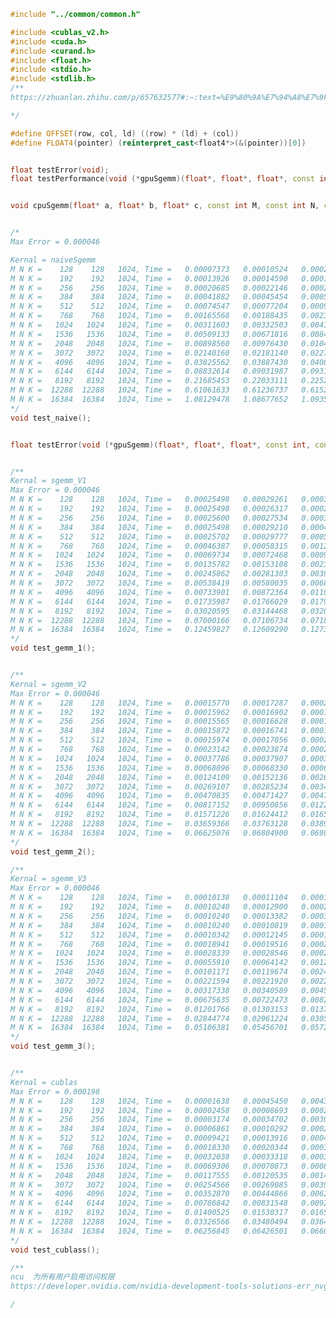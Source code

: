 ﻿```c++
#include "../common/common.h"

#include <cublas_v2.h>
#include <cuda.h>
#include <curand.h>
#include <float.h>
#include <stdio.h>
#include <stdlib.h>
/**
https://zhuanlan.zhihu.com/p/657632577#:~:text=%E9%80%9A%E7%94%A8%E7%9F%A9%E9%98%B5%E4%B9%98%E6%B3%95%20(

*/

#define OFFSET(row, col, ld) ((row) * (ld) + (col))
#define FLOAT4(pointer) (reinterpret_cast<float4*>(&(pointer))[0])


float testError(void);
float testPerformance(void (*gpuSgemm)(float*, float*, float*, const int, const int, const int), dim3 gridDim, dim3 blockDim, const int M, const int N, const int K, const int repeat);


void cpuSgemm(float* a, float* b, float* c, const int M, const int N, const int K);


/*
Max Error = 0.000046

Kernal = naiveSgemm
M N K =    128    128   1024, Time =   0.00007373   0.00010524   0.00021392 s, AVG Performance =   296.9448 Gflops
M N K =    192    192   1024, Time =   0.00013926   0.00014590   0.00016589 s, AVG Performance =   481.9305 Gflops
M N K =    256    256   1024, Time =   0.00020685   0.00022146   0.00024986 s, AVG Performance =   564.4299 Gflops
M N K =    384    384   1024, Time =   0.00041882   0.00045454   0.00050381 s, AVG Performance =   618.7563 Gflops
M N K =    512    512   1024, Time =   0.00074547   0.00077204   0.00096563 s, AVG Performance =   647.6308 Gflops
M N K =    768    768   1024, Time =   0.00165568   0.00188435   0.00238285 s, AVG Performance =   597.0242 Gflops
M N K =   1024   1024   1024, Time =   0.00311603   0.00332503   0.00417587 s, AVG Performance =   601.4983 Gflops
M N K =   1536   1536   1024, Time =   0.00509133   0.00671816   0.00841523 s, AVG Performance =   669.8266 Gflops
M N K =   2048   2048   1024, Time =   0.00898560   0.00976430   0.01047142 s, AVG Performance =   819.3114 Gflops
M N K =   3072   3072   1024, Time =   0.02140160   0.02181140   0.02277888 s, AVG Performance =   825.2563 Gflops
M N K =   4096   4096   1024, Time =   0.03825562   0.03887430   0.04003123 s, AVG Performance =   823.1659 Gflops
M N K =   6144   6144   1024, Time =   0.08832614   0.09031987   0.09316250 s, AVG Performance =   797.1668 Gflops
M N K =   8192   8192   1024, Time =   0.21685453   0.22033111   0.22526976 s, AVG Performance =   580.9438 Gflops
M N K =  12288  12288   1024, Time =   0.61061633   0.61236737   0.61524785 s, AVG Performance =   470.3059 Gflops
M N K =  16384  16384   1024, Time =   1.08129478   1.08677652   1.09356451 s, AVG Performance =   471.1180 Gflops
*/
void test_naive();


float testError(void (*gpuSgemm)(float*, float*, float*, const int, const int, const int), dim3 gridDim, dim3 blockDim, const int M, const int N, const int K);


/**
Kernal = sgemm_V1
Max Error = 0.000046
M N K =    128    128   1024, Time =   0.00025498   0.00029261   0.00036438 s, AVG Performance =   106.7982 Gflops
M N K =    192    192   1024, Time =   0.00025498   0.00026317   0.00028365 s, AVG Performance =   267.1707 Gflops
M N K =    256    256   1024, Time =   0.00025600   0.00027534   0.00033075 s, AVG Performance =   453.9776 Gflops
M N K =    384    384   1024, Time =   0.00025498   0.00029210   0.00042803 s, AVG Performance =   962.8473 Gflops
M N K =    512    512   1024, Time =   0.00025702   0.00029777   0.00052723 s, AVG Performance =  1679.1687 Gflops
M N K =    768    768   1024, Time =   0.00046387   0.00058315   0.00123373 s, AVG Performance =  1929.1923 Gflops
M N K =   1024   1024   1024, Time =   0.00069734   0.00072468   0.00090522 s, AVG Performance =  2759.8206 Gflops
M N K =   1536   1536   1024, Time =   0.00135782   0.00153108   0.00234394 s, AVG Performance =  2939.0926 Gflops
M N K =   2048   2048   1024, Time =   0.00245862   0.00281303   0.00397517 s, AVG Performance =  2843.9082 Gflops
M N K =   3072   3072   1024, Time =   0.00538419   0.00580035   0.00686182 s, AVG Performance =  3103.2634 Gflops
M N K =   4096   4096   1024, Time =   0.00733901   0.00872364   0.01109290 s, AVG Performance =  3668.1942 Gflops
M N K =   6144   6144   1024, Time =   0.01735987   0.01766029   0.01790566 s, AVG Performance =  4076.9422 Gflops
M N K =   8192   8192   1024, Time =   0.03020595   0.03144468   0.03200922 s, AVG Performance =  4070.6403 Gflops
M N K =  12288  12288   1024, Time =   0.07000166   0.07106734   0.07186022 s, AVG Performance =  4052.4944 Gflops
M N K =  16384  16384   1024, Time =   0.12459827   0.12609290   0.12739481 s, AVG Performance =  4060.4983 Gflops
*/
void test_gemm_1();


/**
Kernal = sgemm_V2
Max Error = 0.000046
M N K =    128    128   1024, Time =   0.00015770   0.00017287   0.00024413 s, AVG Performance =   180.7679 Gflops
M N K =    192    192   1024, Time =   0.00015962   0.00016902   0.00019558 s, AVG Performance =   415.9991 Gflops
M N K =    256    256   1024, Time =   0.00015565   0.00016628   0.00018941 s, AVG Performance =   751.7223 Gflops
M N K =    384    384   1024, Time =   0.00015872   0.00016741   0.00019750 s, AVG Performance =  1679.9951 Gflops
M N K =    512    512   1024, Time =   0.00015974   0.00017056   0.00020787 s, AVG Performance =  2931.4647 Gflops
M N K =    768    768   1024, Time =   0.00023142   0.00023874   0.00028365 s, AVG Performance =  4712.1919 Gflops
M N K =   1024   1024   1024, Time =   0.00037786   0.00037907   0.00038093 s, AVG Performance =  5276.1318 Gflops
M N K =   1536   1536   1024, Time =   0.00068096   0.00068330   0.00068602 s, AVG Performance =  6585.7257 Gflops
M N K =   2048   2048   1024, Time =   0.00124109   0.00152136   0.00267059 s, AVG Performance =  5258.4639 Gflops
M N K =   3072   3072   1024, Time =   0.00269107   0.00285234   0.00347341 s, AVG Performance =  6310.6170 Gflops
M N K =   4096   4096   1024, Time =   0.00470835   0.00471427   0.00471859 s, AVG Performance =  6787.8985 Gflops
M N K =   6144   6144   1024, Time =   0.00817152   0.00950856   0.01223270 s, AVG Performance =  7572.1269 Gflops
M N K =   8192   8192   1024, Time =   0.01571226   0.01624412   0.01656730 s, AVG Performance =  7879.7751 Gflops
M N K =  12288  12288   1024, Time =   0.03659366   0.03763128   0.03891815 s, AVG Performance =  7653.2070 Gflops
M N K =  16384  16384   1024, Time =   0.06625076   0.06804900   0.06985728 s, AVG Performance =  7523.9904 Gflops
*/
void test_gemm_2();

/**
Kernal = sgemm_V3
Max Error = 0.000046
M N K =    128    128   1024, Time =   0.00010138   0.00011104   0.00017789 s, AVG Performance =   281.4220 Gflops
M N K =    192    192   1024, Time =   0.00010240   0.00012900   0.00022112 s, AVG Performance =   545.0514 Gflops
M N K =    256    256   1024, Time =   0.00010240   0.00013382   0.00033165 s, AVG Performance =   934.0627 Gflops
M N K =    384    384   1024, Time =   0.00010240   0.00010819   0.00012902 s, AVG Performance =  2599.5453 Gflops
M N K =    512    512   1024, Time =   0.00010342   0.00012145   0.00017101 s, AVG Performance =  4117.0426 Gflops
M N K =    768    768   1024, Time =   0.00018941   0.00019516   0.00023450 s, AVG Performance =  5764.5482 Gflops
M N K =   1024   1024   1024, Time =   0.00028339   0.00028546   0.00029491 s, AVG Performance =  7006.2550 Gflops
M N K =   1536   1536   1024, Time =   0.00055910   0.00064142   0.00128307 s, AVG Performance =  7015.6401 Gflops
M N K =   2048   2048   1024, Time =   0.00101171   0.00119674   0.00246170 s, AVG Performance =  6684.8317 Gflops
M N K =   3072   3072   1024, Time =   0.00221594   0.00221920   0.00222310 s, AVG Performance =  8111.0194 Gflops
M N K =   4096   4096   1024, Time =   0.00317338   0.00340589   0.00453632 s, AVG Performance =  9395.4763 Gflops
M N K =   6144   6144   1024, Time =   0.00675635   0.00722473   0.00820634 s, AVG Performance =  9965.7709 Gflops
M N K =   8192   8192   1024, Time =   0.01201766   0.01303153   0.01370522 s, AVG Performance =  9822.3336 Gflops
M N K =  12288  12288   1024, Time =   0.02844774   0.02961224   0.03051418 s, AVG Performance =  9725.7091 Gflops
M N K =  16384  16384   1024, Time =   0.05106381   0.05456701   0.05724262 s, AVG Performance =  9382.9579 Gflops
*/
void test_gemm_3();


/**
Kernal = cublas
Max Error = 0.000198
M N K =    128    128   1024, Time =   0.00001638   0.00045450   0.00433962 s, AVG Performance =    68.7565 Gflops
M N K =    192    192   1024, Time =   0.00002458   0.00008693   0.00025395 s, AVG Performance =   808.8293 Gflops
M N K =    256    256   1024, Time =   0.00003174   0.00034702   0.00308122 s, AVG Performance =   360.2123 Gflops
M N K =    384    384   1024, Time =   0.00006861   0.00010292   0.00023325 s, AVG Performance =  2732.7475 Gflops
M N K =    512    512   1024, Time =   0.00009421   0.00013916   0.00040653 s, AVG Performance =  3592.9452 Gflops
M N K =    768    768   1024, Time =   0.00018330   0.00020344   0.00033894 s, AVG Performance =  5529.8860 Gflops
M N K =   1024   1024   1024, Time =   0.00032038   0.00033318   0.00039424 s, AVG Performance =  6002.8047 Gflops
M N K =   1536   1536   1024, Time =   0.00069306   0.00070873   0.00084480 s, AVG Performance =  6349.3891 Gflops
M N K =   2048   2048   1024, Time =   0.00117555   0.00120535   0.00146534 s, AVG Performance =  6637.0741 Gflops
M N K =   3072   3072   1024, Time =   0.00254566   0.00269085   0.00396883 s, AVG Performance =  6689.3409 Gflops
M N K =   4096   4096   1024, Time =   0.00352870   0.00444866   0.00621053 s, AVG Performance =  7193.1735 Gflops
M N K =   6144   6144   1024, Time =   0.00786842   0.00831548   0.00925472 s, AVG Performance =  8658.5550 Gflops
M N K =   8192   8192   1024, Time =   0.01400525   0.01530317   0.01654579 s, AVG Performance =  8364.2812 Gflops
M N K =  12288  12288   1024, Time =   0.03326566   0.03480494   0.03646361 s, AVG Performance =  8274.6876 Gflops
M N K =  16384  16384   1024, Time =   0.06256845   0.06426501   0.06605824 s, AVG Performance =  7967.0101 Gflops
*/
void test_cublass();

```

```c++
/**
ncu  为所有用户启用访问权限
https://developer.nvidia.com/nvidia-development-tools-solutions-err_nvgpuctrperm-permission-issue-performance-counters

/
```